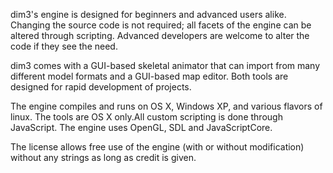 dim3's engine is designed for beginners and advanced users alike.  Changing the source code is not required; all facets of the engine can be altered through scripting.  Advanced developers are welcome to alter the code if they see the need.

dim3 comes with a GUI-based skeletal animator that can import from many different model formats and a GUI-based map editor.  Both tools are designed for rapid development of projects.

The engine compiles and runs on OS X, Windows XP, and various flavors of linux.  The tools are OS X only.All custom scripting is done through JavaScript.  The engine uses OpenGL, SDL and JavaScriptCore.

The license allows free use of the engine (with or without modification) without any strings as long as credit is given.